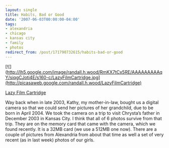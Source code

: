 ```yaml
---
layout: single
title: Habits, Bad or Good
date: '2007-06-03T00:00:00-04:00'
tags:
- alexandria
- chicago
- kansas city
- family
- photos
redirect_from: /post/171790732615/habits-bad-or-good
---
```

[![](http://lh5.google.com/image/randall.h.wood/RmKX7tCx5RE/AAAAAAAAAqY/siqgCJoti4E/s160-c/LazyFilmCartridge.jpg](http://picasaweb.google.com/randall.h.wood/LazyFilmCartridge)

[Lazy Film Cartridge](http://picasaweb.google.com/randall.h.wood/LazyFilmCartridge)

Way back when in late 2003, Kathy, my mother-in-law, bought us a digital camera so that we could send her pictures of her grandchild, due to be born in April 2004. We took the camera on a trip to visit Chrysta&rsquo;s father in December 2003 in Kansas City. I think that all of 6 photos survive from that trip. They are on the memory card that came with the camera, which we found recently. It is a 32MB card (we use a 512MB one now). There are a couple of pictures from Alexandria from about that time as well a set of very recent (as in last week) photos of our girls.
